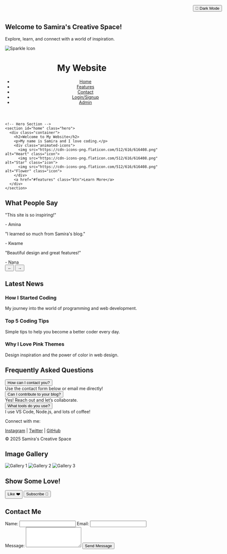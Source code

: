 <!DOCTYPE html>
<html lang="en">
  <head>
    <meta charset="UTF-8" />
    <meta name="viewport" content="width=device-width, initial-scale=1.0" />
    <title>My first page Menn!</title>
  <link rel="stylesheet" href="style.css">
  </head>
  <body>
    <!-- Welcome Banner -->
    <section class="welcome-banner">
      <div class="banner-content">
        <h2>Welcome to Samira's Creative Space!</h2>
        <p>Explore, learn, and connect with a world of inspiration.</p>
        <img src="https://cdn-icons-png.flaticon.com/512/616/616494.png" alt="Sparkle Icon" class="banner-icon">
      </div>
      <button id="darkModeToggle" class="btn" style="position:absolute;top:20px;right:20px;">🌙 Dark Mode</button>
    </section>
    <!-- Header -->
    <header>
      <div class="container">
        <h1>My Website</h1>
        <nav>
          <ul>
            <li><a href="#home">Home</a></li>
            <li><a href="#features">Features</a></li>
            <li><a href="#contact">Contact</a></li>
            <li><a href="auth.html">Login/Signup</a></li>
            <li><a href="admin.html">Admin</a></li>
          </ul>
        </nav>
      </div>
    </header>

    <!-- Hero Section -->
    <section id="home" class="hero">
      <div class="container">
        <h2>Welcome to My Website</h2>
        <p>My name is Samira and I love coding.</p>
        <div class="animated-icons">
          <img src="https://cdn-icons-png.flaticon.com/512/616/616408.png" alt="Heart" class="icon">
          <img src="https://cdn-icons-png.flaticon.com/512/616/616408.png" alt="Star" class="icon">
          <img src="https://cdn-icons-png.flaticon.com/512/616/616408.png" alt="Flower" class="icon">
        </div>
        <a href="#features" class="btn">Learn More</a>
      </div>
    </section>
  <!-- Gallery Section -->
  <!-- Testimonials Carousel -->
  <section class="testimonials-section">
    <div class="container">
      <h2>What People Say</h2>
      <div class="testimonial-carousel">
        <div class="testimonial active">
          <p>"This site is so inspiring!"</p>
          <span>- Amina</span>
        </div>
        <div class="testimonial">
          <p>"I learned so much from Samira's blog."</p>
          <span>- Kwame</span>
        </div>
        <div class="testimonial">
          <p>"Beautiful design and great features!"</p>
          <span>- Nana</span>
        </div>
      </div>
      <div class="carousel-controls">
        <button class="carousel-btn" id="prevTestimonial">&#8592;</button>
        <button class="carousel-btn" id="nextTestimonial">&#8594;</button>
      </div>
    </div>
  </section>

  <!-- Blog/News Section -->
  <section class="blog-section">
    <div class="container">
      <h2>Latest News</h2>
      <div class="blog-list">
        <div class="blog-post">
          <h3>How I Started Coding</h3>
          <p>My journey into the world of programming and web development.</p>
        </div>
        <div class="blog-post">
          <h3>Top 5 Coding Tips</h3>
          <p>Simple tips to help you become a better coder every day.</p>
        </div>
        <div class="blog-post">
          <h3>Why I Love Pink Themes</h3>
          <p>Design inspiration and the power of color in web design.</p>
        </div>
      </div>
    </div>
  </section>

  <!-- FAQ Section -->
  <section class="faq-section">
    <div class="container">
      <h2>Frequently Asked Questions</h2>
      <div class="faq-item">
        <button class="faq-question">How can I contact you?</button>
        <div class="faq-answer">Use the contact form below or email me directly!</div>
      </div>
      <div class="faq-item">
        <button class="faq-question">Can I contribute to your blog?</button>
        <div class="faq-answer">Yes! Reach out and let’s collaborate.</div>
      </div>
      <div class="faq-item">
        <button class="faq-question">What tools do you use?</button>
        <div class="faq-answer">I use VS Code, Node.js, and lots of coffee!</div>
      </div>
    </div>
  </section>
  <!-- Footer -->
  <footer class="site-footer">
    <div class="container">
      <p>Connect with me:</p>
      <a href="#" class="social-link">Instagram</a> |
      <a href="#" class="social-link">Twitter</a> |
      <a href="#" class="social-link">GitHub</a>
      <p style="margin-top:10px;">&copy; 2025 Samira's Creative Space</p>
    </div>
  </footer>
  <section id="gallery" class="gallery-section">
    <div class="container">
      <h2>Image Gallery</h2>
      <div class="gallery">
        <img src="https://images.unsplash.com/photo-1519125323398-675f0ddb6308?auto=format&fit=crop&w=400&q=80" alt="Gallery 1">
        <img src="https://images.unsplash.com/photo-1506744038136-46273834b3fb?auto=format&fit=crop&w=400&q=80" alt="Gallery 2">
        <img src="https://images.unsplash.com/photo-1465101046530-73398c7f28ca?auto=format&fit=crop&w=400&q=80" alt="Gallery 3">
      </div>
    </div>
  </section>

  <!-- Interactive Buttons Section -->
  <section id="interactive" class="interactive-section">
    <div class="container">
      <h2>Show Some Love!</h2>
      <button class="btn like-btn">Like ❤️</button>
      <button class="btn subscribe-btn">Subscribe 💌</button>
      <p class="like-message" style="display:none;color:#a8326e;font-weight:bold;"></p>
      <p class="subscribe-message" style="display:none;color:#a8326e;font-weight:bold;"></p>
    </div>
  </section>
  <!-- Contact Section -->
  <section id="contact" class="contact-section">
    <div class="container">
      <h2>Contact Me</h2>
      <form class="contact-form">
        <label for="name">Name:</label>
        <input type="text" id="name" name="name" required>
        <label for="email">Email:</label>
        <input type="email" id="email" name="email" required>
        <label for="message">Message:</label>
        <textarea id="message" name="message" rows="4" required></textarea>
        <button type="submit" class="btn">Send Message</button>
      </form>
    </div>
  </section>
  </body>
  <script src="script.js"></script> 
  <script>
    // Smooth scroll for nav links
    document.querySelectorAll('nav a[href^="#"]').forEach(link => {
      link.addEventListener('click', function(e) {
        const target = document.querySelector(this.getAttribute('href'));
        if (target) {
          e.preventDefault();
          target.scrollIntoView({ behavior: 'smooth' });
        }
      });
    });

    // FAQ toggle
    document.querySelectorAll('.faq-question').forEach(btn => {
      btn.addEventListener('click', function() {
        this.classList.toggle('active');
        const answer = this.nextElementSibling;
        answer.style.display = answer.style.display === 'block' ? 'none' : 'block';
      });
    });

    // Testimonials carousel
    const testimonials = document.querySelectorAll('.testimonial');
    let currentTestimonial = 0;
    function showTestimonial(idx) {
      testimonials.forEach((t, i) => t.classList.toggle('active', i === idx));
    }
    document.getElementById('prevTestimonial').onclick = function() {
      currentTestimonial = (currentTestimonial - 1 + testimonials.length) % testimonials.length;
      showTestimonial(currentTestimonial);
    };
    document.getElementById('nextTestimonial').onclick = function() {
      currentTestimonial = (currentTestimonial + 1) % testimonials.length;
      showTestimonial(currentTestimonial);
    };

    // Dark mode toggle
    document.getElementById('darkModeToggle').onclick = function() {
      document.body.classList.toggle('dark-mode');
    };
  </script>
</html>
